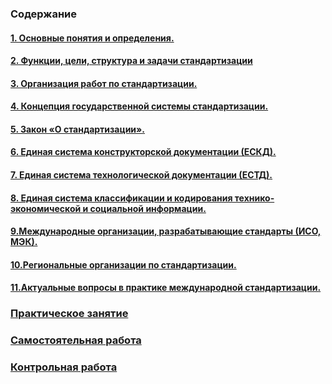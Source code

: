 ### Содержание
#### [1. Основные понятия и определения.](https://github.com/YmkaBoom/model/blob/main/train_2_1.md#1-основные-понятия-и-определения)
#### [2. Функции, цели, структура и задачи стандартизации](https://github.com/YmkaBoom/model/blob/main/train_2_1.md#2-функции-цели-и-задачи-стандартизации)
#### [3. Организация работ по стандартизации.](https://github.com/YmkaBoom/model/blob/main/train_2_1.md#3-организация-работ-по-стандартизации)
#### [4. Концепция государственной системы стандартизации.](https://github.com/YmkaBoom/model/blob/main/train_2_1.md#4-концепция-государственной-системы-стандартизации)
#### [5. Закон «О стандартизации».](https://github.com/YmkaBoom/model/blob/main/train_2_1.md#5-закон-о-стандартизации)
#### [6. Единая система конструкторской документации (ЕСКД).](https://github.com/YmkaBoom/model/blob/main/train_2_1.md#6-единая-система-конструкторской-документации-ескд)
#### [7. Единая система технологической документации (ЕСТД).](https://github.com/YmkaBoom/model/blob/main/train_2_1.md#7-единая-система-технологической-документации-естд)
#### [8. Единая система классификации и кодирования технико-экономической и социальной информации.](https://github.com/YmkaBoom/model/blob/main/train_2_1.md#8-единая-система-классификации-и-кодирования-технико-экономической-и-социальной-информации)
#### [9.Международные организации, разрабатывающие стандарты (ИСО, МЭК).](https://github.com/YmkaBoom/model/blob/main/train_2_1.md#9международные-организации-разрабатывающие-стандарты-исо-мэк)
#### [10.Региональные организации по стандартизации. ](https://github.com/YmkaBoom/model/blob/main/train_2_1.md#10региональные-организации-по-стандартизации-)
#### [11.Актуальные вопросы в практике международной стандартизации.](https://github.com/YmkaBoom/model/blob/main/train_2_1.md#11актуальные-вопросы-в-практике-международной-стандартизации)


### [Практическое занятие](https://github.com/YmkaBoom/model/blob/main/train_2_1.md#практическое-занятие)


### [Самостоятельная работа](https://github.com/YmkaBoom/model/blob/main/train_2_1.md#самостоятельная-работа)


### [Контрольная работа](https://github.com/YmkaBoom/model/blob/main/train_2_1.md#контрольная-работа)
